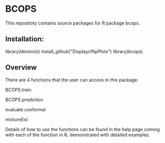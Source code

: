 # BCOPS

This repositoty contains source packages for R package bcops.

## Installation:
library(devtools)
install_github("Displayr/flipPlots")
library(bcops)

## Overview
There are 4 functions that the user can access in this package:

BCOPS.train

BCOPS.prediction

evaluate.conformal

mixtureEst

Details of how to use the functions can be found in the help page coming with each of the function in R, demonstrated with detailed examples.


